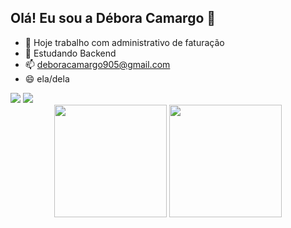 ## Olá! Eu sou a Débora Camargo 👋

- 🔭 Hoje trabalho com administrativo de faturação
- 🌱 Estudando Backend
- 📫 deboracamargo905@gmail.com
- 😄 ela/dela

<div> 
  <a href="https://instagram.com/deecamargo_" target="_blank"><img src="https://img.shields.io/badge/-Instagram-%23E4405F?style=for-the-badge&logo=instagram&logoColor=white" target="_blank"></a>
  <a href = "mailto:deboracamargo905@gmail.com"><img src="https://img.shields.io/badge/-Gmail-%23333?style=for-the-badge&logo=gmail&logoColor=white" target="_blank"></a>
  
<div align="center">
  <img height="180em" src="https://github-readme-stats.vercel.app/api?username=deboraca&show_icons=true&theme=tokyonight" />
  <img height="180em" src="https://github-readme-stats.vercel.app/api/top-langs/?username=deboraca&layout=compact&theme=tokyonight" />
</div>
